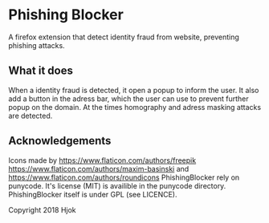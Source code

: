 # Phishing Blocker

A firefox extension that detect identity fraud from website, preventing phishing attacks.

## What it does

When a identity fraud is detected, it open a popup to inform the user. It also add a button in the adress bar, which the user can use to prevent further popup on the domain.
At the times homography and adress masking attacks are detected.

## Acknowledgements

Icons made by https://www.flaticon.com/authors/freepik https://www.flaticon.com/authors/maxim-basinski and https://www.flaticon.com/authors/roundicons
PhishingBlocker rely on punycode. It's license (MIT) is availible in the punycode directory. PhishingBlocker itself is under GPL (see LICENCE).

Copyright 2018 Hjok